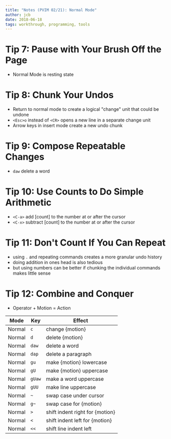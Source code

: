 ```yaml
---
title: "Notes (PVIM 02/21): Normal Mode"
author: jcb
date: 2018-06-18
tags: workthrough, programming, tools
---
```


# Tip 7: Pause with Your Brush Off the Page

- Normal Mode is resting state

# Tip 8: Chunk Your Undos

- Return to normal mode to create a logical "change" unit that could be undone
- `<Esc>o` instead of `<CR>` opens a new line in a separate change unit
- Arrow keys in insert mode create a new undo chunk

# Tip 9: Compose Repeatable Changes

- `daw` delete a word

# Tip 10: Use Counts to Do Simple Arithmetic

- `<C-a>` add [count] to the number at or after the cursor
- `<C-x>` subtract [count] to the number at or after the cursor

# Tip 11: Don't Count If You Can Repeat

- using `.` and repeating commands creates a more granular undo history
- doing addition in ones head is also tedious
- but using numbers can be better if chunking the individual commands makes
  little sense

# Tip 12: Combine and Conquer

- Operator + Motion = Action

| Mode   | Key    | Effect                          |
|--------|--------|---------------------------------|
| Normal | `c`    | change {motion}                 |
| Normal | `d`    | delete {motion}                 |
| Normal | `daw`  | delete a word                   |
| Normal | `dap`  | delete a paragraph              |
| Normal | `gu`   | make {motion} lowercase         |
| Normal | `gU`   | make {motion} uppercase         |
| Normal | `gUaw` | make a word uppercase           |
| Normal | `gUU`  | make line uppercase             |
| Normal | `~`    | swap case under cursor          |
| Normal | `g~`   | swap case for {motion}          |
| Normal | `>`    | shift indent right for {motion} |
| Normal | `<`    | shift indent left for {motion}  |
| Normal | `<<`   | shift line indent left          |
